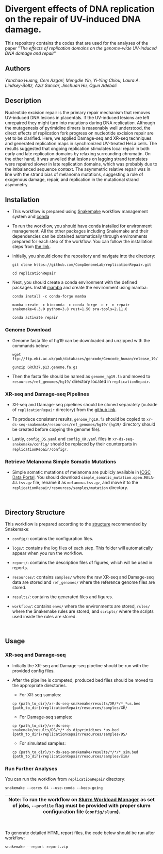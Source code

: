 # Divergent effects of DNA replication on the repair of UV-induced DNA damage. 

This repository contains the codes that are used for the analyses of the paper "_The effects of replication domains on the genome-wide UV-induced DNA damage and repair_"

## Authors

_Yanchao Huang, Cem Azgari, Mengdie Yin, Yi-Ying Chiou, Laura A. Lindsey-Boltz, Aziz Sancar, Jinchuan Hu, Ogun Adebali_

## Description 

Nucleotide excision repair is the primary repair mechanism that removes UV-induced DNA lesions in placentals. If the UV-induced lesions are left unrepaired they might turn into mutations during DNA replication. Although the mutagenesis of pyrimidine dimers is reasonably well understood, the direct effects of replication fork progress on nucleotide excision repair are yet to be clarified. Here, we applied Damage-seq and XR-seq techniques and generated replication maps in synchronized UV-treated HeLa cells. The results suggested that ongoing replication stimulates local repair in both early and late replication domains by relaxing surrounding chromatin. On the other hand, it was unveiled that lesions on lagging strand templates were repaired slower in late replication domains, which was probably due to the imbalanced sequence context. The asymmetric relative repair was in line with the strand bias of melanoma mutations, suggesting a role of exogenous damage, repair, and replication in the mutational strand asymmetry.

## Installation

- This workflow is prepared using 
[Snakemake](https://snakemake.readthedocs.io/en/stable/) workflow management 
system and [conda](https://docs.conda.io/en/latest/)

- To run the workflow, you should have conda installed for environment 
management. All the other packages including Snakemake and their dependencies 
can be obtained automatically through environments prepared for each step of 
the workflow. You can follow the installation steps from 
[the link](https://docs.conda.io/projects/conda/en/latest/user-guide/install/download.html).

- Initially, you should clone the repository and navigate into the directory: 

    ```
    git clone https://github.com/CompGenomeLab/replicationRepair.git
    
    cd replicationRepair
    ```

- Next, you should create a conda environment with the defined packages. 
Install [mamba](https://mamba.readthedocs.io/en/latest/) 
and create the environment using mamba:

    ```
    conda install -c conda-forge mamba

    mamba create -c bioconda -c conda-forge -c r -n repair snakemake=6.3.0 python=3.8 rust=1.50 sra-tools=2.11.0

    conda activate repair
    ```

### Genome Download

- Genome fasta file of hg19 can be downloaded and unzipped with the commands below:

    ```
    wget ftp://ftp.ebi.ac.uk/pub/databases/gencode/Gencode_human/release_19/GRCh37.p13.genome.fa.gz

    gunzip GRCh37.p13.genome.fa.gz
    ```

- Then the fasta file should be named as `genome_hg19.fa` and 
moved to `resources/ref_genomes/hg19/` directory located in 
`replicationRepair`.

### XR-seq and Damage-seq Pipelines

- XR-seq and Damage-seq pipelines should be cloned separately 
(outside of `replicationRepair` directory) from the 
[github link](https://github.com/CompGenomeLab/xr-ds-seq-snakemake).

- To produce consistent results, `genome_hg19.fa` should be copied to
`xr-ds-seq-snakemake/resources/ref_genomes/hg19/` 
(`hg19/` directory should be created before copying the genome file).

- Lastly, `config_DS.yaml` and `config_XR.yaml` files in `xr-ds-seq-snakemake/config/` 
should be replaced by their counterparts in `replicationRepair/config/`.

### Retrieve Melanoma Simple Somatic Mutations 

- Simple somatic mutations of melanoma are publicly available in 
[ICGC Data Portal](https://dcc.icgc.org/releases/release_28/Projects/MELA-AU).
You should download `simple_somatic_mutation.open.MELA-AU.tsv.gz` file, 
rename it as `melanoma.tsv.gz`, and 
move it to the `replicationRepair/resources/samples/mutation` directory.

<br>

## Directory Structure

This workflow is prepared according to the 
[structure](https://snakemake.readthedocs.io/en/stable/snakefiles/deployment.html) 
recommended by Snakemake: 

- `config/`: contains the configuration files.

- `logs/`: contains the log files of each step. 
This folder will automatically appear when you run the workflow.

- `report/`: contains the description files of figures,
which will be used in reports.

- `resources/`: contains `samples/` where the raw XR-seq and Damage-seq data 
are stored and `ref_genomes/` where the reference genome files are stored. 

- `results/`: contains the generated files and figures.

- `workflow/`: contains `envs/` where the environments are stored, 
`rules/` where the Snakemake rules are stored, and
`scripts/` where the scripts used inside the rules are stored.
<br>

## Usage

### XR-seq and Damage-seq

- Initially the XR-seq and Damage-seq pipeline should be run
with the provided config files. 

- After the pipeline is competed, produced bed files 
should be moved to the appropriate directories.

    - For XR-seq samples:
    ```
    cp {path_to_dir}/xr-ds-seq-snakemake/results/XR/*/*_*us.bed {path_to_dir}/replicationRepair/resources/samples/XR/
    ```

    - For Damage-seq samples:
    ```
    cp {path_to_dir}/xr-ds-seq-snakemake/results/DS/*/*_ds_dipyrimidines_*us.bed {path_to_dir}/replicationRepair/resources/samples/DS/
    ```

    - For simulated samples:
    ```
    cp {path_to_dir}/xr-ds-seq-snakemake/results/*/*/*_sim.bed {path_to_dir}/replicationRepair/resources/samples/sim/
    ```

### Run Further Analyses

You can run the workflow from `replicationRepair` directory:

    snakemake --cores 64 --use-conda --keep-going

| Note: To run the workflow on [Slurm Workload Manager](https://slurm.schedmd.com/srun.html) as set of jobs, `--profile` flag must be provided with proper slurm configuration file (`config/slurm`). |
| --- |

<br>

To generate detailed HTML report files, 
the code below should be run after workflow:

```
snakemake --report report.zip
```
